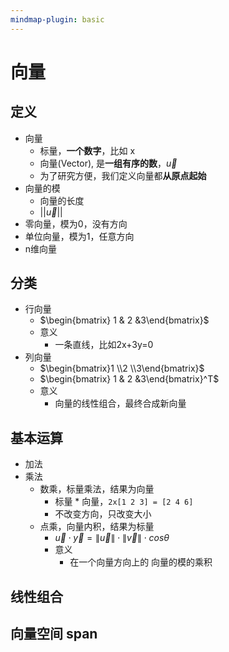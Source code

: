 ```yaml
---
mindmap-plugin: basic
---
```


# 向量

## 定义
- 向量
    - 标量，**一个数字**，比如 x
    - 向量(Vector), 是**一组有序的数**，$\vec{u}$
    - 为了研究方便，我们定义向量都**从原点起始**
- 向量的模
    - 向量的长度
    - $||\vec{u}||$
- 零向量，模为0，没有方向
- 单位向量，模为1，任意方向
- n维向量
## 分类
- 行向量
    - $\begin{bmatrix} 1 & 2 &3\end{bmatrix}$
    - 意义
        - 一条直线，比如2x+3y=0
- 列向量
    - $\begin{bmatrix}1 \\2 \\3\end{bmatrix}$
    - $\begin{bmatrix} 1 & 2 &3\end{bmatrix}^T$
    - 意义
        - 向量的线性组合，最终合成新向量

## 基本运算
- 加法
- 乘法
	- 数乘，标量乘法，结果为向量
	    - 标量 * 向量，`2x[1 2 3] = [2 4 6]`
	    - 不改变方向，只改变大小
	- 点乘，向量内积，结果为标量
		- $\vec{u} \cdot \vec{y} = \left \| \vec{u} \right \| \cdot \left \| \vec{v} \right \|\cdot cos\theta$
		- 意义
			- 在一个向量方向上的 向量的模的乘积
## 线性组合

## 向量空间 span